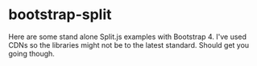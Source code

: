 # bootstrap-split
Here are some stand alone Split.js examples with Bootstrap 4. I've used CDNs so the libraries might not be to the latest standard. Should get you going though.
